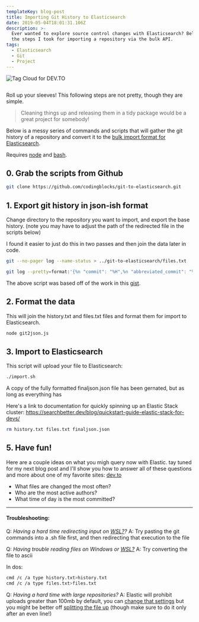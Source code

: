 ```yaml
---
templateKey: blog-post
title: Importing Git History to Elasticsearch
date: 2019-05-04T18:01:31.106Z
description: >-
  Ever wanted to explore source control changes with Elasticsearch? Below are
  the steps I took for importing a repository via the bulk API.
tags:
  - Elasticsearch
  - Git
  - Project
---
```

![Tag Cloud for DEV.TO](/img/tagcloud.png "Tag Cloud for DEV.TO")

![]()

Roll up your sleeves! This following steps are not pretty, though they are simple. 

> Cleaning things up and releasing them in a tidy package would be a great project for somebody!

Below is a messy series of commands and scripts that will gather the git history of a repository and convert it to the [bulk import format for Elasticsearch](https://www.elastic.co/guide/en/elasticsearch/reference/current/docs-bulk.html).

Requires [node](https://nodejs.org/en/) and [bash](https://www.gnu.org/software/bash/).

## 0. Grab the scripts from Github

```bash
git clone https://github.com/codingblocks/git-to-elasticsearch.git
```

## 1. Export git history in json-ish format

Change directory to the repository you want to import, and export the base history. (note you may have to adjust the path of the redirected file in the scripts below)

I found it easier to just do this in two passes and then join the data later in code.

```bash
git --no-pager log --name-status > ../git-to-elasticsearch/files.txt
```

```bash
git log --pretty=format:'{%n "commit": "%H",%n "abbreviated_commit": "%h",%n "tree": "%T",%n "abbreviated_tree": "%t",%n "parent": "%P",%n "abbreviated_parent": "%p",%n "refs": "%D",%n "encoding": "%e",%n "subject": "%s",%n "sanitized_subject_line": "%f",%n "body": "%b",%n "commit_notes": "%N",%n "verification_flag": "%G?",%n "signer": "%GS",%n "signer_key": "%GK",%n "author": {%n "name": "%aN",%n "email": "%aE",%n "date": "%aD"%n },%n "commiter": {%n "name": "%cN",%n "email": "%cE",%n "date": "%cD"%n }%n},' | sed "$ s/,$//" | sed ':a;N;$!ba;s/\r\n\([^{]\)/\\n\1/g'| awk 'BEGIN { print("[") } { print($0) } END { print("]") }' > ../git-to-elasticsearch/history.txt
```

The above script was based off of the work in this [gist](https://gist.github.com/sergey-shpak/40fe8d2534c5e5941b9db9e28132ca0b).

## 2. Format the data

This will join the history.txt and files.txt files and format them for import to Elasticsearch.

```bash
node git2json.js
```

## 3. Import to Elasticsearch

This script will upload your file to Elasticsearch:

```bash
./import.sh
```

A copy of the fully formatted finaljson.json file has been gernated, but as long as everything has 

Here's a link to documentation for quickly spinning up an Elastic Stack cluster:
https://searchbetter.dev/blog/quickstart-guide-elastic-stack-for-devs/

```bash
rm history.txt files.txt finaljson.json
```

## 5. Have fun!

Here are a couple ideas on what you migh query now with Elastic. tay tuned for my next blog post and I'll show you how to answer all of these questions and more about one of my favorite sites: [dev.to](https://dev.to/)

* What files are changed the most often?
* Who are the most active authors?
* What time of day is the most committed?

- - -

#### Troubleshooting:

Q: _Having a hard time redirecting input on [WSL?](https://docs.microsoft.com/en-us/windows/wsl/install-win10)?_
A: Try pasting the git commands into a .sh file first, and then redirecting that execution to the file

Q: _Having trouble reading files on Windows or [WSL?](https://docs.microsoft.com/en-us/windows/wsl/install-win10)_
A: Try converting the file to ascii

In dos:

```bash
cmd /c /a type history.txt>history.txt
cmd /c /a type files.txt>files.txt
```

Q: _Having a hard time with large repositories?_
A: Elastic will prohibit uploads greater than 100mb by default, you can [change that settings](https://www.elastic.co/guide/en/elasticsearch/reference/current/modules-http.html) but you might be better off [splitting the file up](https://stackoverflow.com/questions/7764755/how-to-split-a-file-into-equal-parts-without-breaking-individual-lines?rq=1) (though make sure to do it only after an even line!)
